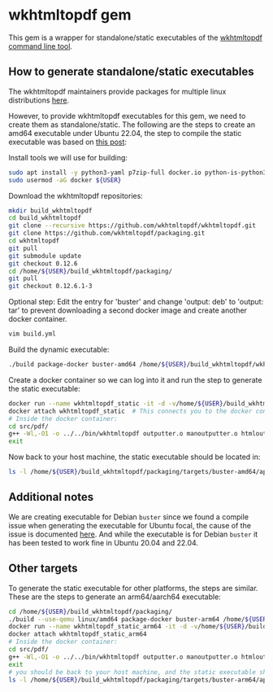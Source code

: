 # wkhtmltopdf gem

This gem is a wrapper for standalone/static executables of the [wkhtmltopdf command line tool](https://github.com/wkhtmltopdf/wkhtmltopdf).

## How to generate standalone/static executables

The wkhtmltopdf maintainers provide packages for multiple linux distributions [here](https://github.com/wkhtmltopdf/packaging/releases).

However, to provide wkhtmltopdf executables for this gem, we need to create them as standalone/static. The following are the steps to create an amd64 executable under Ubuntu 22.04, the step to compile the static executable was based on [this post](https://github.com/wkhtmltopdf/wkhtmltopdf/issues/3468#issuecomment-324420911):

Install tools we will use for building:
```bash
sudo apt install -y python3-yaml p7zip-full docker.io python-is-python3
sudo usermod -aG docker ${USER}
```

Download the wkhtmltopdf repositories:
```bash
mkdir build_wkhtmltopdf
cd build_wkhtmltopdf
git clone --recursive https://github.com/wkhtmltopdf/wkhtmltopdf.git
git clone https://github.com/wkhtmltopdf/packaging.git
cd wkhtmltopdf
git pull
git submodule update
git checkout 0.12.6
cd /home/${USER}/build_wkhtmltopdf/packaging/
git pull
git checkout 0.12.6.1-3
```

Optional step: Edit the entry for 'buster' and change 'output: deb' to 'output: tar' to prevent downloading a second docker image and create another docker container.
```bash
vim build.yml
```

Build the dynamic executable:
```bash
./build package-docker buster-amd64 /home/${USER}/build_wkhtmltopdf/wkhtmltopdf
```

Create a docker container so we can log into it and run the step to generate the static executable:
```bash
docker run --name wkhtmltopdf_static -it -d -v/home/${USER}/build_wkhtmltopdf/wkhtmltopdf:/src -v/home/${USER}/build_wkhtmltopdf/packaging/targets/buster-amd64:/tgt -v/home/${USER}/build_wkhtmltopdf/packaging:/pkg -w/tgt/app --user 1000:1000 wkhtmltopdf/0.12:buster-amd64
docker attach wkhtmltopdf_static  # This connects you to the docker container.
# Inside the docker container:
cd src/pdf/
g++ -Wl,-O1 -o ../../bin/wkhtmltopdf outputter.o manoutputter.o htmloutputter.o textoutputter.o arghandler.o commondocparts.o commandlineparserbase.o commonarguments.o progressfeedback.o loadsettings.o logging.o multipageloader.o tempfile.o converter.o websettings.o reflect.o utilities.o pdfsettings.o pdfconverter.o outline.o tocstylesheet.o imagesettings.o imageconverter.o pdf_c_bindings.o image_c_bindings.o wkhtmltopdf.o pdfarguments.o pdfcommandlineparser.o pdfdocparts.o moc_progressfeedback.o moc_multipageloader_p.o moc_converter_p.o moc_pdfconverter_p.o moc_imageconverter_p.o moc_pdf_c_bindings_p.o moc_image_c_bindings_p.o moc_converter.o moc_multipageloader.o moc_utilities.o moc_pdfconverter.o moc_imageconverter.o qrc_wkhtmltopdf.o -static -static-libgcc -static-libstdc++    -L/tgt/qt/lib -L/tgt/qt/plugins/codecs -lqcncodecs -L/tgt/qt/lib -lqjpcodecs -lqkrcodecs -lqtwcodecs -lQtWebKit -L/usr/X11R6/lib -lQtSvg -lQtXmlPatterns -lQtGui -ljpeg -lpng -lXrender -lfontconfig -lexpat -luuid   -lfreetype -lXext -lX11 -lxcb -lXau -lXdmcp -lQtNetwork -lssl -lcrypto -lQtCore -lz -lm -ldl -lrt -lpthread
exit
```

Now back to your host machine, the static executable should be located in:
```bash
ls -l /home/${USER}/build_wkhtmltopdf/packaging/targets/buster-amd64/app/bin/wkhtmltopdf
```

## Additional notes

We are creating executable for Debian `buster` since we found a compile issue when generating the executable for Ubuntu focal, the cause of the issue is documented [here](https://github.com/wkhtmltopdf/packaging/issues/63).
And while the executable is for Debian `buster` it has been tested to work fine in Ubuntu 20.04 and 22.04.

## Other targets

To generate the static executable for other platforms, the steps are similar. These are the steps to generate an arm64/aarch64 executable:
```bash
cd /home/${USER}/build_wkhtmltopdf/packaging/
./build --use-qemu linux/amd64 package-docker buster-arm64 /home/${USER}/build_wkhtmltopdf/wkhtmltopdf
docker run --name wkhtmltopdf_static_arm64 -it -d -v/home/${USER}/build_wkhtmltopdf/wkhtmltopdf:/src -v/home/${USER}/build_wkhtmltopdf/packaging/targets/buster-arm64:/tgt -v/home/${USER}/build_wkhtmltopdf/packaging:/pkg -w/tgt/app --user 1000:1000 wkhtmltopdf/0.12:buster-arm64
docker attach wkhtmltopdf_static_arm64
# Inside the docker container:
cd src/pdf/
g++ -Wl,-O1 -o ../../bin/wkhtmltopdf outputter.o manoutputter.o htmloutputter.o textoutputter.o arghandler.o commondocparts.o commandlineparserbase.o commonarguments.o progressfeedback.o loadsettings.o logging.o multipageloader.o tempfile.o converter.o websettings.o reflect.o utilities.o pdfsettings.o pdfconverter.o outline.o tocstylesheet.o imagesettings.o imageconverter.o pdf_c_bindings.o image_c_bindings.o wkhtmltopdf.o pdfarguments.o pdfcommandlineparser.o pdfdocparts.o moc_progressfeedback.o moc_multipageloader_p.o moc_converter_p.o moc_pdfconverter_p.o moc_imageconverter_p.o moc_pdf_c_bindings_p.o moc_image_c_bindings_p.o moc_converter.o moc_multipageloader.o moc_utilities.o moc_pdfconverter.o moc_imageconverter.o qrc_wkhtmltopdf.o  -static -static-libgcc -static-libstdc++  -L/tgt/qt/lib -L/tgt/qt/plugins/codecs -lqcncodecs -L/tgt/qt/lib -lqjpcodecs -lqkrcodecs -lqtwcodecs -lQtWebKit -L/usr/X11R6/lib -lQtSvg -lQtXmlPatterns -lQtGui -ljpeg -lpng -lXrender -lfontconfig -lexpat -luuid -lfreetype -lXext -lX11 -lxcb -lXau -lXdmcp -lQtNetwork -lssl -lcrypto -lQtCore -lz -lm -ldl -lrt -lpthread
exit
# you should be back to your host machine, and the static executable should be in:
ls -l /home/${USER}/build_wkhtmltopdf/packaging/targets/buster-arm64/app/bin/wkhtmltopdf
```

